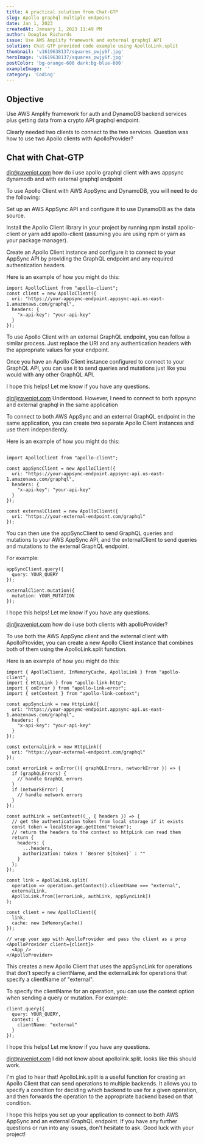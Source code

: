 ```yaml
---
title: A practical solution from Chat-GTP
slug: Apollo graphql multiple endpoins
date: Jan 1, 2023
createdAt: January 1, 2023 11:49 PM
author: Douglas Richards
issue: Use AWS Amplify framework and external graphql API
solution: Chat-GTP provided code example using ApolloLink.split
thumbnail: 'v1619638137/squares_pwjy6f.jpg'
heroImage: 'v1619638137/squares_pwjy6f.jpg'
postColor: 'bg-orange-600 dark:bg-blue-600'
exampleImage: ''
category: 'Coding'
---
```


## Objective

Use AWS Amplify framework for auth and DynamoDB backend services plus getting data from a crypto API graphql endpoint.

Clearly needed two clients to connect to the two services. Question was how to use two Apollo clients with ApolloProvider?

## Chat with Chat-GTP


djr@raveniot.com how do i use apollo graphql client with aws appsync dynamodb and with external graphql endpoint

To use Apollo Client with AWS AppSync and DynamoDB, you will need to do the following:

Set up an AWS AppSync API and configure it to use DynamoDB as the data source.

Install the Apollo Client library in your project by running npm install apollo-client or yarn add apollo-client (assuming you are using npm or yarn as your package manager).

Create an Apollo Client instance and configure it to connect to your AppSync API by providing the GraphQL endpoint and any required authentication headers.

Here is an example of how you might do this:

```
import ApolloClient from "apollo-client";
const client = new ApolloClient({
  uri: "https://your-appsync-endpoint.appsync-api.us-east-1.amazonaws.com/graphql",
  headers: {
    "x-api-key": "your-api-key"
  }
});
```

To use Apollo Client with an external GraphQL endpoint, you can follow a similar process. Just replace the URI and any authentication headers with the appropriate values for your endpoint.

Once you have an Apollo Client instance configured to connect to your GraphQL API, you can use it to send queries and mutations just like you would with any other GraphQL API.

I hope this helps! Let me know if you have any questions.

djr@raveniot.com Understood. However, I need to connect to both appsync and external graphql in the same application

To connect to both AWS AppSync and an external GraphQL endpoint in the same application, you can create two separate Apollo Client instances and use them independently.

Here is an example of how you might do this:

```

import ApolloClient from "apollo-client";

const appSyncClient = new ApolloClient({
  uri: "https://your-appsync-endpoint.appsync-api.us-east-1.amazonaws.com/graphql",
  headers: {
    "x-api-key": "your-api-key"
  }
});

const externalClient = new ApolloClient({
  uri: "https://your-external-endpoint.com/graphql"
});
```

You can then use the appSyncClient to send GraphQL queries and mutations to your AWS AppSync API, and the externalClient to send queries and mutations to the external GraphQL endpoint.

For example:

```
appSyncClient.query({
  query: YOUR_QUERY
});

externalClient.mutation({
  mutation: YOUR_MUTATION
});
```

I hope this helps! Let me know if you have any questions.

djr@raveniot.com how do i use both clients with apolloProvider?

To use both the AWS AppSync client and the external client with ApolloProvider, you can create a new Apollo Client instance that combines both of them using the ApolloLink.split function.

Here is an example of how you might do this:

```
import { ApolloClient, InMemoryCache, ApolloLink } from "apollo-client";
import { HttpLink } from "apollo-link-http";
import { onError } from "apollo-link-error";
import { setContext } from "apollo-link-context";

const appSyncLink = new HttpLink({
  uri: "https://your-appsync-endpoint.appsync-api.us-east-1.amazonaws.com/graphql",
  headers: {
    "x-api-key": "your-api-key"
  }
});

const externalLink = new HttpLink({
  uri: "https://your-external-endpoint.com/graphql"
});

const errorLink = onError(({ graphQLErrors, networkError }) => {
  if (graphQLErrors) {
    // handle GraphQL errors
  }
  if (networkError) {
    // handle network errors
  }
});

const authLink = setContext((_, { headers }) => {
  // get the authentication token from local storage if it exists
  const token = localStorage.getItem("token");
  // return the headers to the context so httpLink can read them
  return {
    headers: {
      ...headers,
      authorization: token ? `Bearer ${token}` : ""
    }
  };
});

const link = ApolloLink.split(
  operation => operation.getContext().clientName === "external",
  externalLink,
  ApolloLink.from([errorLink, authLink, appSyncLink])
);

const client = new ApolloClient({
  link,
  cache: new InMemoryCache()
});

// wrap your app with ApolloProvider and pass the client as a prop
<ApolloProvider client={client}>
  <App />
</ApolloProvider>

```

This creates a new Apollo Client that uses the appSyncLink for operations that don't specify a clientName, and the externalLink for operations that specify a clientName of "external".

To specify the clientName for an operation, you can use the context option when sending a query or mutation. For example:

```
client.query({
  query: YOUR_QUERY,
  context: {
    clientName: "external"
  }
});
```

I hope this helps! Let me know if you have any questions.

djr@raveniot.com I did not know about apollolink.split. looks like this should work.

I'm glad to hear that! ApolloLink.split is a useful function for creating an Apollo Client that can send operations to multiple backends. It allows you to specify a condition for deciding which backend to use for a given operation, and then forwards the operation to the appropriate backend based on that condition.

I hope this helps you set up your application to connect to both AWS AppSync and an external GraphQL endpoint. If you have any further questions or run into any issues, don't hesitate to ask. Good luck with your project!
